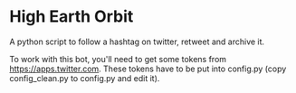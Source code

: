 High Earth Orbit
================

A python script to follow a hashtag on twitter, retweet and archive it.

To work with this bot, you'll need to get some tokens from https://apps.twitter.com. These tokens have to 
be put into config.py (copy config_clean.py to config.py and edit it).

